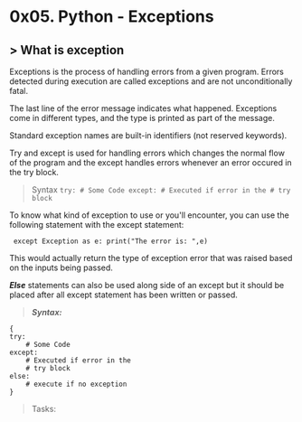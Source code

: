 # 0x05. Python - Exceptions
## > What is exception

Exceptions is the process of handling errors from a given program.
Errors detected during execution are called exceptions and are not unconditionally fatal.

The last line of the error message indicates what happened. Exceptions come in different types, and the type is printed as part of the message.

Standard exception names are built-in identifiers (not reserved keywords).

Try and except is used for handling errors which changes the normal flow of the program and the except handles errors whenever an error occured in the try block.

> Syntax
`try:
    # Some Code
except:
    # Executed if error in the
    # try block`

To know what kind of exception to use or you'll encounter, you can use the following statement with the except statement:

` except Exception as e:
	print("The error is: ",e)`

This would actually return the type of exception error that was raised based on the inputs being passed.

***Else*** statements can also be used along side of an except but it should be placed after all except statement has been written or passed.

> ***Syntax:***

```
{
try:
    # Some Code
except:
    # Executed if error in the
    # try block
else:
    # execute if no exception
}
```

> Tasks:
